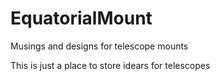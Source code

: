 # EquatorialMount
Musings and designs for telescope mounts


This is just a place to store idears for telescopes
